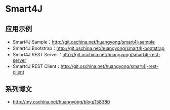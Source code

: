 # Smart4J

## 应用示例
* Smart4J Sample：http://git.oschina.net/huangyong/smart4j-sample
* Smart4J Bootstrap：http://git.oschina.net/huangyong/smart4j-bootstrap
* Smart4J REST Server：http://git.oschina.net/huangyong/smart4j-rest-server
* Smart4J REST Client：http://git.oschina.net/huangyong/smart4j-rest-client

## 系列博文
* http://my.oschina.net/huangyong/blog/158380